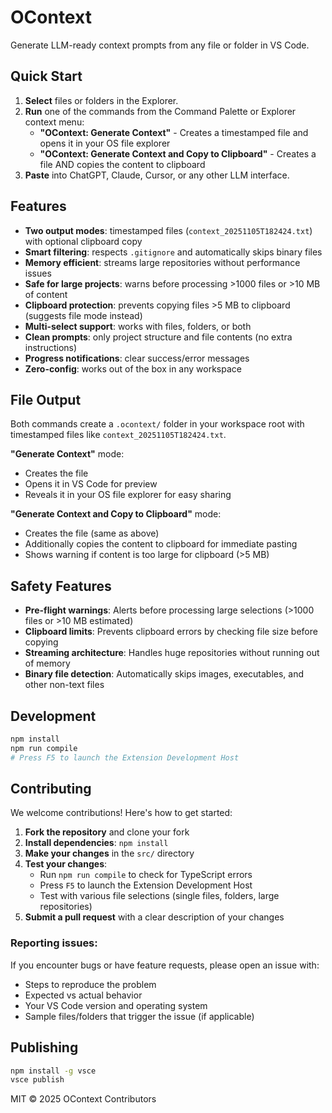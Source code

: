 # OContext

Generate LLM-ready context prompts from any file or folder in VS Code.

## Quick Start

1. **Select** files or folders in the Explorer.
2. **Run** one of the commands from the Command Palette or Explorer context menu:
   - **"OContext: Generate Context"** - Creates a timestamped file and opens it in your OS file explorer
   - **"OContext: Generate Context and Copy to Clipboard"** - Creates a file AND copies the content to clipboard
3. **Paste** into ChatGPT, Claude, Cursor, or any other LLM interface.

## Features

- **Two output modes**: timestamped files (`context_20251105T182424.txt`) with optional clipboard copy
- **Smart filtering**: respects `.gitignore` and automatically skips binary files
- **Memory efficient**: streams large repositories without performance issues
- **Safe for large projects**: warns before processing >1000 files or >10 MB of content
- **Clipboard protection**: prevents copying files >5 MB to clipboard (suggests file mode instead)
- **Multi-select support**: works with files, folders, or both
- **Clean prompts**: only project structure and file contents (no extra instructions)
- **Progress notifications**: clear success/error messages
- **Zero-config**: works out of the box in any workspace

## File Output

Both commands create a `.ocontext/` folder in your workspace root with timestamped files like `context_20251105T182424.txt`.

**"Generate Context"** mode:

- Creates the file
- Opens it in VS Code for preview
- Reveals it in your OS file explorer for easy sharing

**"Generate Context and Copy to Clipboard"** mode:

- Creates the file (same as above)
- Additionally copies the content to clipboard for immediate pasting
- Shows warning if content is too large for clipboard (>5 MB)

## Safety Features

- **Pre-flight warnings**: Alerts before processing large selections (>1000 files or >10 MB estimated)
- **Clipboard limits**: Prevents clipboard errors by checking file size before copying
- **Streaming architecture**: Handles huge repositories without running out of memory
- **Binary file detection**: Automatically skips images, executables, and other non-text files

## Development

```bash
npm install
npm run compile
# Press F5 to launch the Extension Development Host
```

## Contributing

We welcome contributions! Here's how to get started:

1. **Fork the repository** and clone your fork
2. **Install dependencies**: `npm install`
3. **Make your changes** in the `src/` directory
4. **Test your changes**:
   - Run `npm run compile` to check for TypeScript errors
   - Press `F5` to launch the Extension Development Host
   - Test with various file selections (single files, folders, large repositories)
5. **Submit a pull request** with a clear description of your changes

### Reporting issues:

If you encounter bugs or have feature requests, please open an issue with:

- Steps to reproduce the problem
- Expected vs actual behavior
- Your VS Code version and operating system
- Sample files/folders that trigger the issue (if applicable)

## Publishing

```bash
npm install -g vsce
vsce publish
```

MIT © 2025 OContext Contributors
